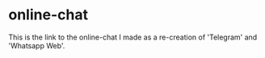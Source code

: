 # online-chat
This is the link to the online-chat I made as a re-creation of 'Telegram' and 'Whatsapp Web'.

